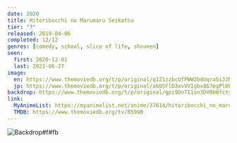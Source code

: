 ```yaml
---
date: 2020
title: Hitoribocchi no Marumaru Seikatsu
tier: "?"
released: 2019-04-06
completed: 12/12
genres: [comedy, school, slice of life, shounen]
seen:
  first: 2020-12-01
  last: 2021-06-27
image:
  en: https://www.themoviedb.org/t/p/original/q1Z1zzbcUfPWW2bdUqra5iJ2MiS.jpg
  jp: https://www.themoviedb.org/t/p/original/a6OSFlD3xvVVIgbx867egPlOPpZ.jpg
backdrop: https://www.themoviedb.org/t/p/original/gpi9DnTI1sn3DVRbWfctyJVecvv.jpg
link:
  MyAnimeList: https://myanimelist.net/anime/37614/hitoribocchi_no_marumaru_seikatsu
  TMDB: https://www.themoviedb.org/tv/85990
---
```


![Backdrop#f#fb](https://www.themoviedb.org/t/p/original/lteiIjL87MEPMUTshkOuk7z13gF.jpg "Source: TMDB")
